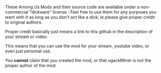These Among Us Mods and their source code are available under a non-commercial "dickware" license : 
Feel free to use them for any purposes you want with it as long as you don't act like a dick, ie please give proper credit to original authors.

Proper credit basically just means a link to this github in the description of your stream or video.


This means that you can use the mod for your stream, youtube video, or even just personal use.

You **cannot** claim that you created the mod, or that ugackMiner is not the proper author of the mod.

